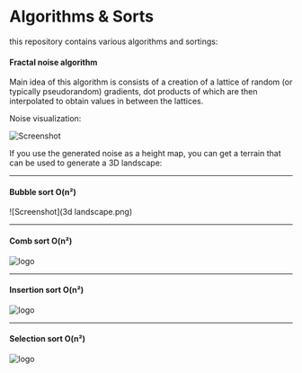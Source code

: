 # Algorithms & Sorts
this repository contains various algorithms and sortings:



#### Fractal noise algorithm
Main idea of this algorithm is consists of a creation of a lattice of random (or typically pseudorandom) gradients, 
dot products of which are then interpolated to obtain values in between the lattices.

Noise visualization:






![Screenshot](fractal_noise.png) 






If you use the generated noise as a height map, you can get a terrain that can be used to generate a 3D landscape:
___

#### Bubble sort O(n²)

![Screenshot](3d landscape.png)
___

#### Comb sort O(n²)

![logo](https://upload.wikimedia.org/wikipedia/commons/4/46/Comb_sort_demo.gif) 
___

#### Insertion sort O(n²)

![logo](https://upload.wikimedia.org/wikipedia/commons/2/24/Sorting_insertion_sort_anim.gif) 
___

#### Selection sort O(n²)

![logo](https://upload.wikimedia.org/wikipedia/commons/3/3e/Sorting_selection_sort_anim.gif) 
